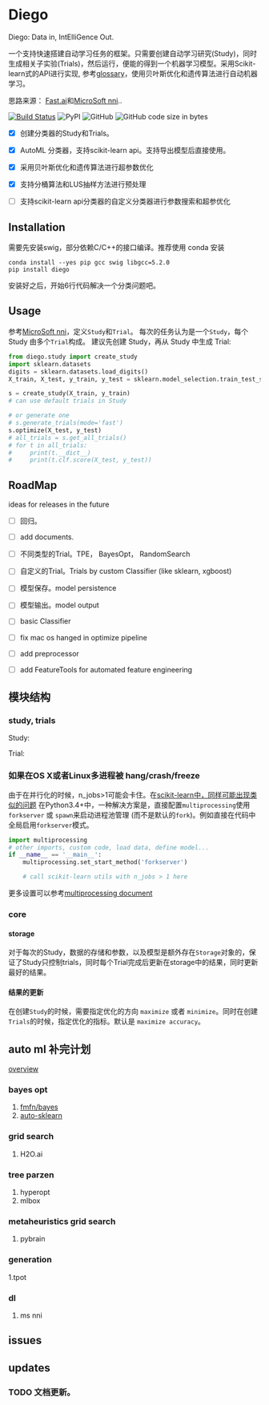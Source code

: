 # Diego

Diego: Data in, IntElliGence Out.

一个支持快速搭建自动学习任务的框架。只需要创建自动学习研究(Study)，同时生成相关子实验(Trials)，然后运行，便能的得到一个机器学习模型。采用Scikit-learn式的API进行实现, 参考[glossary](https://scikit-learn.org/stable/glossary.html)，使用贝叶斯优化和遗传算法进行自动机器学习。

思路来源： [Fast.ai](https://github.com/fastai/fastai)和[MicroSoft nni](https://github.com/Microsoft/nni)..

[![Build Status](https://travis-ci.org/lai-bluejay/diego.svg?branch=master)](https://travis-ci.org/lai-bluejay/diego)
![PyPI](https://img.shields.io/pypi/v/diego.svg?style=flat)
![GitHub](https://img.shields.io/github/license/lai-bluejay/diego.svg)
![GitHub code size in bytes](https://img.shields.io/github/languages/code-size/lai-bluejay/diego.svg)

- [x] 创建分类器的Study和Trials。
- [x] AutoML 分类器，支持scikit-learn api。支持导出模型后直接使用。
- [x] 采用贝叶斯优化和遗传算法进行超参数优化
- [x] 支持分桶算法和LUS抽样方法进行预处理
- [ ] 支持scikit-learn api分类器的自定义分类器进行参数搜索和超参优化


## Installation

需要先安装swig，部分依赖C/C++的接口编译。推荐使用 conda 安装

```shell
conda install --yes pip gcc swig libgcc=5.2.0
pip install diego
```

安装好之后，开始6行代码解决一个分类问题吧。

## Usage
参考[MicroSoft nni](https://github.com/Microsoft/nni)，定义`Study`和`Trial`。
每次的任务认为是一个`Study`，每个 Study 由多个`Trial`构成。
建议先创建 Study，再从 Study 中生成 Trial:

```python
from diego.study import create_study
import sklearn.datasets
digits = sklearn.datasets.load_digits()
X_train, X_test, y_train, y_test = sklearn.model_selection.train_test_split(digits.data, digits.target,train_size=0.75, test_size=0.25)

s = create_study(X_train, y_train)
# can use default trials in Study

# or generate one
# s.generate_trials(mode='fast')
s.optimize(X_test, y_test)
# all_trials = s.get_all_trials()
# for t in all_trials:
#     print(t.__dict__)
#     print(t.clf.score(X_test, y_test))

```

## RoadMap
ideas for releases in the future
- [ ] 回归。
- [ ] add documents.
- [ ] 不同类型的Trial。TPE， BayesOpt， RandomSearch
- [ ] 自定义的Trial。Trials by custom Classifier (like sklearn, xgboost)
- [ ] 模型保存。model persistence
- [ ] 模型输出。model output
- [ ] basic Classifier
- [ ] fix mac os hanged in optimize pipeline
- [ ] add preprocessor
- [ ] add FeatureTools for automated feature engineering


## 

## 模块结构

### study, trials
Study: 

Trial:

### 如果在OS X或者Linux多进程被 hang/crash/freeze

由于在并行化的时候，n_jobs>1可能会卡住。在[scikit-learn中，同样可能出现类似的问题](https://scikit-learn.org/stable/faq.html#why-do-i-sometime-get-a-crash-freeze-with-n-jobs-1-under-osx-or-linux)
在Python3.4+中，一种解决方案是，直接配置`multiprocessing`使用`forkserver` 或 `spawn`来启动进程池管理 (而不是默认的`fork`)。例如直接在代码中全局启用`forkserver`模式。

```python
import multiprocessing
# other imports, custom code, load data, define model...
if __name__ == '__main__':
    multiprocessing.set_start_method('forkserver')

    # call scikit-learn utils with n_jobs > 1 here
```

更多设置可以参考[multiprocessing document](https://docs.python.org/3/library/multiprocessing.html#contexts-and-start-methods)

### core

#### storage

对于每次的Study，数据的存储和参数，以及模型是额外存在`Storage`对象的，保证了Study只控制trials，同时每个Trial完成后更新在storage中的结果，同时更新最好的结果。

#### 结果的更新

在创建`Study`的时候，需要指定优化的方向 `maximize` 或者 `minimize`。同时在创建`Trials`的时候，指定优化的指标。默认是 `maximize accuracy`。

## auto ml 补完计划

[overview](https://hackernoon.com/a-brief-overview-of-automatic-machine-learning-solutions-automl-2826c7807a2a)

### bayes opt

1. [fmfn/bayes](https://github.com/fmfn/BayesianOptimization)
2. [auto-sklearn](https://github.com/automl/auto-sklearn)

### grid search

1. H2O.ai

### tree parzen

1. hyperopt
2. mlbox

### metaheuristics grid search

1. pybrain

### generation

1.tpot

### dl

1. ms nni

## issues

## updates

### TODO 文档更新。

